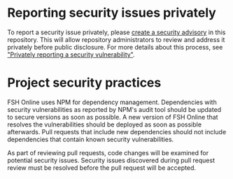 # Reporting security issues privately

To report a security issue privately, please [create a security advisory](https://github.com/FSHSchool/FSHOnline/security/advisories) in this repository. This will allow repository administrators to review and address it privately before public disclosure. For more details about this process, see ["Privately reporting a security vulnerability"](https://docs.github.com/en/code-security/security-advisories/guidance-on-reporting-and-writing-information-about-vulnerabilities/privately-reporting-a-security-vulnerability).

# Project security practices

FSH Online uses NPM for dependency management. Dependencies with security vulnerabilities as reported by NPM's audit tool should be updated to secure versions as soon as possible. A new version of FSH Online that resolves the vulnerabilities should be deployed as soon as possible afterwards. Pull requests that include new dependencies should not include dependencies that contain known security vulnerabilities.

As part of reviewing pull requests, code changes will be examined for potential security issues. Security issues discovered during pull request review must be resolved before the pull request will be accepted.
